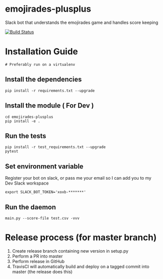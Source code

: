 # emojirades-plusplus
Slack bot that understands the emojirades game and handles score keeping

[![Build Status](https://travis-ci.org/michael-robbins/emojirades-plusplus.svg?branch=master)](https://travis-ci.org/michael-robbins/emojirades-plusplus)

# Installation Guide
`# Preferably run on a virtualenv`

## Install the dependencies
`pip install -r requirements.txt --upgrade`

## Install the module ( For Dev )
```
cd emojirades-plusplus
pip install -e .
```

## Run the tests
```
pip install -r test_requirements.txt --upgrade
pytest
```

## Set environment variable
Register your bot on slack, or pass me your email so I can add you to my Dev Slack workspace

`export SLACK_BOT_TOKEN='xoxb-*******'`

## Run the daemon
`main.py --score-file test.csv -vvv`

# Release process (for master branch)
1. Create release branch containing new version in setup.py
2. Perform a PR into master
3. Perform release in GitHub
4. TravisCI will automatically build and deploy on a tagged commit into master (the release does this)
